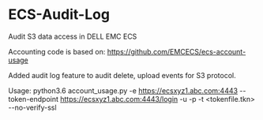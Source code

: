 # ECS-Audit-Log
Audit S3 data access in DELL EMC ECS

Accounting code is based on:
https://github.com/EMCECS/ecs-account-usage

Added audit log feature to audit delete, upload events for S3 protocol.

Usage:
python3.6 account_usage.py -e https://ecsxyz1.abc.com:4443 --token-endpoint https://ecsxyz1.abc.com:4443/login -u <namespace admin ID> -p <namespace admin password> -t <tokenfile.tkn> --no-verify-ssl


